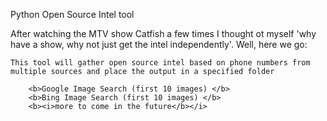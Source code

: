 Python Open Source Intel tool

After watching the MTV show Catfish a few times I thought ot myself 'why have a show, why not just get the intel independently'.  Well, here we go:

	This tool will gather open source intel based on phone numbers from multiple sources and place the output in a specified folder

		<b>Google Image Search (first 10 images) </b>
		<b>Bing Image Search (first 10 images) </b>
		<b><i>more to come in the future</b></i>
		
